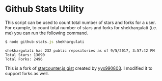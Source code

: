 # Github Stats Utility

This script can be used to count total number of stars and forks for a user. For example, to count total number of stars and forks for shekhargulati (i.e. me) you can run the following command.

```javascript
$ node github-stats.js shekhargulati
```

```
shekhargulati has 232 public repositories as of 9/5/2017, 3:57:42 PM
Total Stars: 13090
Total Forks: 2496
```

This is a fork of [starcounter.js gist](https://gist.github.com/yyx990803/7745157) created by [yyx990803](https://github.com/yyx990803). I modified it to support forks as well.
